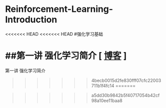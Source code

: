 # Reinforcement-Learning-Introduction
<<<<<<< HEAD
<<<<<<< HEAD
#强化学习基础

##第一讲 强化学习简介 [ [博客](https://zhuanlan.zhihu.com/p/491105128) ]
=======


第一讲 强化学习简介
>>>>>>> 4becb0015d2fe830fff07cfc22003711b1f4fc14
=======

>>>>>>> a5dd30b9842b5f40717054b42cf98a10ee11baa8
